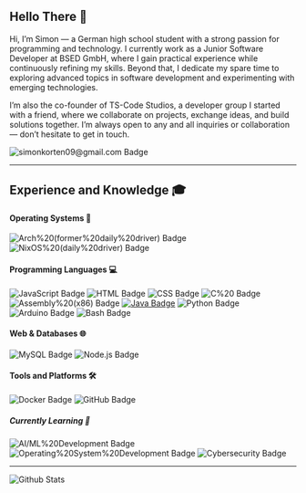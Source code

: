 ## Hello There 👋

Hi, I’m Simon — a German high school student with a strong passion for programming and technology.
I currently work as a Junior Software Developer at BSED GmbH, where I gain practical experience while continuously refining my skills. Beyond that, I dedicate my spare time to exploring advanced topics in software development and experimenting with emerging technologies.

I’m also the co-founder of TS-Code Studios, a developer group I started with a friend, where we collaborate on projects, exchange ideas, and build solutions together. 
I’m always open to any and all inquiries or collaboration — don’t hesitate to get in touch.

![simonkorten09@gmail.com Badge](https://img.shields.io/badge/simonkorten09@gmail.com-ffffff?style=flat-square&logo=protonmail)

----------------------------------------------------


## Experience and Knowledge 🎓

#### Operating Systems 💽
![Arch%20(former%20daily%20driver) Badge](https://img.shields.io/badge/Arch%20(former%20daily%20driver)-1a5fb4?style=flat-square&logo=archlinux)
![NixOS%20(daily%20driver) Badge](https://img.shields.io/badge/NixOS%20(daily%20driver)-a51d2d?style=flat-square&logo=nixos)

#### Programming Languages 💻
![JavaScript Badge](https://img.shields.io/badge/JavaScript-241f31?style=flat-square&logo=javascript)
![HTML Badge](https://img.shields.io/badge/HTML-241f31?style=flat-square&logo=html5)
![CSS Badge](https://img.shields.io/badge/CSS-241f31?style=flat-square&logo=css3)
![C%20 Badge](https://img.shields.io/badge/C%20-241f31?style=flat-square&logo=c)
![Assembly%20(x86) Badge](https://img.shields.io/badge/Assembly%20(x86)-241f31?style=flat-square&logo=assemblyscript)
[![Java Badge](https://img.shields.io/badge/Java-241f31?style=flat-square&logo=)](https://encrypted-tbn0.gstatic.com/images?q=tbn:ANd9GcQxsWwhTNalYnA0S3iFLypicnoApDBVGuSENw&s)
![Python Badge](https://img.shields.io/badge/Python-241f31?style=flat-square&logo=python)
![Arduino Badge](https://img.shields.io/badge/Arduino-241f31?style=flat-square&logo=arduino)
![Bash Badge](https://img.shields.io/badge/Bash-241f31?style=flat-square&logo=gnubash)

#### Web & Databases 🌐
![MySQL Badge](https://img.shields.io/badge/MySQL-241f31?style=flat-square&logo=mysql)
![Node.js Badge](https://img.shields.io/badge/Node.js-241f31?style=flat-square&logo=nodedotjs)

#### Tools and Platforms 🛠️
![Docker Badge](https://img.shields.io/badge/Docker-241f31?style=flat-square&logo=docker)
![GitHub Badge](https://img.shields.io/badge/GitHub-26a269?style=flat-square&logo=github)

##### Currently Learning 📖
![AI/ML%20Development Badge](https://img.shields.io/badge/AI/ML%20Development-613583?style=flat-square&logo=numpy)
![Operating%20System%20Development Badge](https://img.shields.io/badge/Operating%20System%20Development-241f31?style=flat-square&logo=openbsd)
![Cybersecurity Badge](https://img.shields.io/badge/Cybersecurity-ffffff?style=flat-square&logo=kalilinux)

---------------------------------------------------

![Github Stats](https://github-readme-stats.vercel.app/api?username=simonkdev&count_private=true&show_icons=true&include_all_commits=true)
